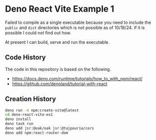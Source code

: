 # Deno React Vite Example 1

Failed to compile as a single executable because you need to include the
`public` and `dist` directories which is not possible as of 10/18/24.
If it is possible I could not find out how.

At present I can build, serve and run the executable.

## Code History

The code in this repository is based on the following.

- https://docs.deno.com/runtime/tutorials/how_to_with_npm/react/
- https://github.com/denoland/tutorial-with-react

## Creation History

```bash
deno run -A npm:create-vite@latest
cd deno-react-vite-ex1
deno install
deno task run
deno add jsr:@oak/oak jsr:@tajpouria/cors
deno add npm:react-router-dom
```

